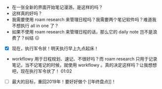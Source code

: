 - 在一张全新的界面开始笔记漫游。是这样的吗？
- 这样真的好吗？
- 我需要使用 roam research 来管理日程吗？我需要两个笔记软件吗？难道我不想执行 all in one 了？
- 如果不使用 roam research 来管理日程的话，那么它的 daily note 岂不是浪费了？纠结 😖
- [x] 现在，执行军令状！明天执行早上九点起床！
- workflowy 用于日程规划、速记、不很好吗？而 roam research 只用于记录笔记，当不记笔记的时候，就使用 workflowy 。真的决定这样吗？让我想想吧，现在执行军令状了！ 01:02
- [ ] 最大的目标，重回2019年！要好好做个 [[年终盘点]]！
